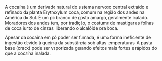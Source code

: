 A cocaína é um derivado natural do sistema nervoso central extraído e refinado da planta Erytroxylum coca, comum na região dos andes na América do Sul. É um pó branco de gosto amargo, geralmente inalado. Moradores dos andes tem, por tradição, o costume de mastigar as folhas de coca junto de cinzas, liberando o alcalóide pra boca.

Apesar da cocaína em pó poder ser fumada, é uma forma ineficiente de ingestão devido à queima da substância sob altas temperaturas. A pasta base (crack) pode ser vaporizada gerando efeitos mais fortes e rápidos do que a cocaína inalada.